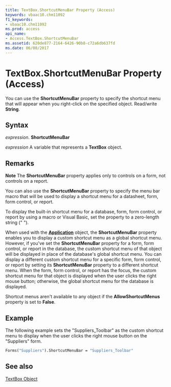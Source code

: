 ```yaml
---
title: TextBox.ShortcutMenuBar Property (Access)
keywords: vbaac10.chm11092
f1_keywords:
- vbaac10.chm11092
ms.prod: access
api_name:
- Access.TextBox.ShortcutMenuBar
ms.assetid: 620de877-2164-6426-90b8-c72a6db637fd
ms.date: 06/08/2017
---
```



# TextBox.ShortcutMenuBar Property (Access)

You can use the  **ShortcutMenuBar** property to specify the shortcut menu that will appear when you right-click on the specified object. Read/write **String**.


## Syntax

 _expression_. **ShortcutMenuBar**

 _expression_ A variable that represents a **TextBox** object.


## Remarks


 **Note**  The  **ShortcutMenuBar** property applies only to controls on a form, not controls on a report.

You can also use the  **ShortcutMenuBar** property to specify the menu bar macro that will be used to display a shortcut menu for a datasheet, form, form control, or report.

To display the built-in shortcut menu for a database, form, form control, or report by using a macro or Visual Basic, set the property to a zero-length string (" ").

When used with the  **[Application](Access.Application.md)** object, the **ShortcutMenuBar** property enables you to display a custom shortcut menu as a global shortcut menu. However, if you've set the **ShortcutMenuBar** property for a form, form control, or report in the database, the custom shortcut menu of that object will be displayed in place of the database's global shortcut menu. You can display a different custom shortcut menu for a specific form, form control, or report by setting its **ShortcutMenuBar** property to a different shortcut menu. When the form, form control, or report has the focus, the custom shortcut menu for that object is displayed when the user clicks the right mouse button; otherwise, the global shortcut menu for the database is displayed.

Shortcut menus aren't available to any object if the  **AllowShortcutMenus** property is set to **False**.


## Example

The following example sets the "Suppliers_Toolbar" as the custom shortcut menu to display when the user clicks the right mouse button on the "Suppliers" form.


```vb
Forms("Suppliers").ShortcutMenuBar = "Suppliers_Toolbar"
```


## See also


[TextBox Object](Access.TextBox.md)

